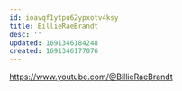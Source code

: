 ```yaml
---
id: ioavqf1ytpu62ypxotv4ksy
title: BillieRaeBrandt
desc: ''
updated: 1691346184248
created: 1691346177076
---
```


https://www.youtube.com/@BillieRaeBrandt